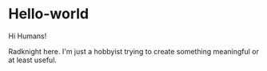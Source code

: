 # Hello-world


Hi Humans!

Radknight here. I'm just a hobbyist trying to create something meaningful or at least useful.
